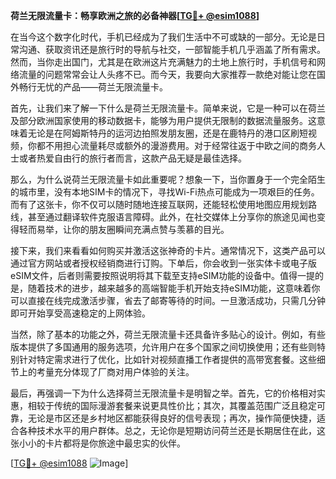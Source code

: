 **荷兰无限流量卡：畅享欧洲之旅的必备神器[[TG💪+ @esim1088](https://t.me/s/esim1088)]**

在当今这个数字化时代，手机已经成为了我们生活中不可或缺的一部分。无论是日常沟通、获取资讯还是旅行时的导航与社交，一部智能手机几乎涵盖了所有需求。然而，当你走出国门，尤其是在欧洲这片充满魅力的土地上旅行时，手机信号和网络流量的问题常常会让人头疼不已。而今天，我要向大家推荐一款绝对能让您在国外畅行无忧的产品——荷兰无限流量卡。

首先，让我们来了解一下什么是荷兰无限流量卡。简单来说，它是一种可以在荷兰及部分欧洲国家使用的移动数据卡，能够为用户提供无限制的数据流量服务。这意味着无论是在阿姆斯特丹的运河边拍照发朋友圈，还是在鹿特丹的港口区刷短视频，你都不用担心流量耗尽或额外的漫游费用。对于经常往返于中欧之间的商务人士或者热爱自由行的旅行者而言，这款产品无疑是最佳选择。

那么，为什么说荷兰无限流量卡如此重要呢？想象一下，当你置身于一个完全陌生的城市里，没有本地SIM卡的情况下，寻找Wi-Fi热点可能成为一项艰巨的任务。而有了这张卡，你不仅可以随时随地连接互联网，还能轻松使用地图应用规划路线，甚至通过翻译软件克服语言障碍。此外，在社交媒体上分享你的旅途见闻也变得轻而易举，让你的朋友圈瞬间充满点赞与羡慕的目光。

接下来，我们来看看如何购买并激活这张神奇的卡片。通常情况下，这类产品可以通过官方网站或者授权经销商进行订购。下单后，你会收到一张实体卡或电子版eSIM文件，后者则需要按照说明将其下载至支持eSIM功能的设备中。值得一提的是，随着技术的进步，越来越多的高端智能手机开始支持eSIM功能，这意味着你可以直接在线完成激活步骤，省去了邮寄等待的时间。一旦激活成功，只需几分钟即可开始享受高速稳定的上网体验。

当然，除了基本的功能之外，荷兰无限流量卡还具备许多贴心的设计。例如，有些版本提供了多国通用的服务选项，允许用户在多个国家之间切换使用；还有些则特别针对特定需求进行了优化，比如针对视频直播工作者提供的高带宽套餐。这些细节上的考量充分体现了厂商对用户体验的关注。

最后，再强调一下为什么选择荷兰无限流量卡是明智之举。首先，它的价格相对实惠，相较于传统的国际漫游套餐来说更具性价比；其次，其覆盖范围广泛且稳定可靠，无论是市区还是乡村地区都能获得良好的信号表现；再次，操作简便快捷，适合各种技术水平的用户群体。总之，无论你是短期访问荷兰还是长期居住在此，这张小小的卡片都将是你旅途中最忠实的伙伴。

[[TG💪+ @esim1088](https://t.me/s/esim1088) ![Image](https://i.postimg.cc/4NQfJmqS/Snipaste-2025-05-13-00-14-12.png)]